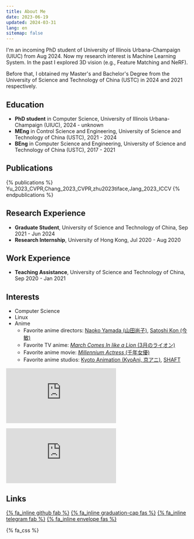 ```yaml
---
title: About Me
date: 2023-06-19
updated: 2024-03-31
lang: en
sitemap: false
---
```


I'm an incoming PhD student of University of Illinois Urbana-Champaign (UIUC) from Aug 2024.
Now my research interest is Machine Learning System.
In the past I explored 3D vision (e.g., Feature Matching and NeRF).

Before that, I obtained my Master's and Bachelor's Degree from the University of Science and Technology of China (USTC) in 2024 and 2021 respectively.

## Education

- **PhD student** in Computer Science, University of Illinois Urbana-Champaign (UIUC), 2024 - unknown
- **MEng** in Control Science and Engineering, University of Science and Technology of China (USTC), 2021 - 2024
- **BEng** in Computer Science and Engineering, University of Science and Technology of China (USTC), 2017 - 2021

## Publications

{% publications %}
Yu_2023_CVPR,Chang_2023_CVPR,zhu2023tiface,Jang_2023_ICCV
{% endpublications %}

## Research Experience

- **Graduate Student**, University of Science and Technology of China, Sep 2021 - Jun 2024
- **Research Internship**, University of Hong Kong, Jul 2020 - Aug 2020

## Work Experience

- **Teaching Assistance**, University of Science and Technology of China, Sep 2020 - Jan 2021

## Interests

- Computer Science
- Linux
- Anime
  - Favorite anime directors: [Naoko Yamada (山田尚子)](https://en.wikipedia.org/wiki/Naoko_Yamada), [Satoshi Kon (今敏)](https://en.wikipedia.org/wiki/Satoshi_Kon)
  - Favorite TV anime: [*March Comes In like a Lion* (3月のライオン)](https://en.wikipedia.org/wiki/March_Comes_In_like_a_Lion)
  - Favorite anime movie: [*Millennium Actress* (千年女優)](https://en.wikipedia.org/wiki/Millennium_Actress)
  - Favorite anime studios: [Kyoto Animation (KyoAni, 京アニ)](https://en.wikipedia.org/wiki/Kyoto_Animation), [SHAFT](https://en.wikipedia.org/wiki/Shaft_(company))

![](https://rzi.xeonse.com/mybar.php?userid=150.png)

![](https://byr.pt/mybar_new.php?userid=371896)

## Links

[{% fa_inline github fab %}](https://github.com/monsoon235) [{% fa_inline graduation-cap fas %}](https://scholar.google.com/citations?user=FaKLpb8AAAAJ) [{% fa_inline telegram fab %}](https://t.me/monsoon235) [{% fa_inline envelope fas %}](mailto:yjh1021317464@gmail.com)

{% fa_css %}
